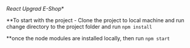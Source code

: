 *_React Upgrad E-Shop_**

\*\*To start with the project - Clone the project to local machine and run
change directory to the project folder and run `npm install`

\*\*once the node modules are installed locally, then run `npm start`
